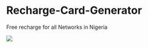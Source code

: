 # Recharge-Card-Generator

Free recharge for all Networks in Nigeria

![](https://img.shields.io/badge/Author%20-Anongreyhat%20Pro%20Cracker%20-yellowgreen)
